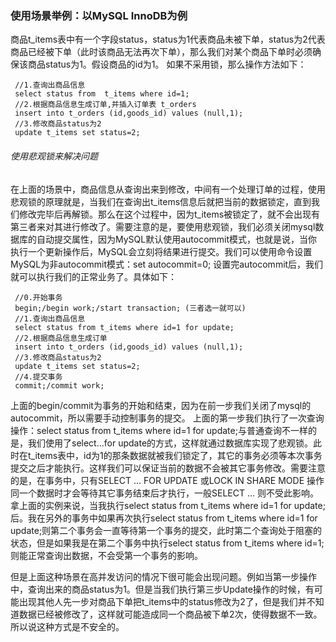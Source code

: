 ### 使用场景举例：以MySQL InnoDB为例
商品t_items表中有一个字段status，status为1代表商品未被下单，status为2代表商品已经被下单（此时该商品无法再次下单），那么我们对某个商品下单时必须确保该商品status为1。假设商品的id为1。 
如果不采用锁，那么操作方法如下：

     //1.查询出商品信息
     select status from  t_items where id=1;
     //2.根据商品信息生成订单,并插入订单表 t_orders 
     insert into t_orders (id,goods_id) values (null,1);
     //3.修改商品status为2
     update t_items set status=2;   
###### 使用悲观锁来解决问题
在上面的场景中，商品信息从查询出来到修改，中间有一个处理订单的过程，使用悲观锁的原理就是，当我们在查询出t_items信息后就把当前的数据锁定，直到我们修改完毕后再解锁。那么在这个过程中，因为t_items被锁定了，就不会出现有第三者来对其进行修改了。需要注意的是，要使用悲观锁，我们必须关闭mysql数据库的自动提交属性，因为MySQL默认使用autocommit模式，也就是说，当你执行一个更新操作后，MySQL会立刻将结果进行提交。我们可以使用命令设置MySQL为非autocommit模式：set autocommit=0; 
设置完autocommit后，我们就可以执行我们的正常业务了。具体如下：

     //0.开始事务
     begin;/begin work;/start transaction; (三者选一就可以)
     //1.查询出商品信息
     select status from t_items where id=1 for update;
     //2.根据商品信息生成订单
     insert into t_orders (id,goods_id) values (null,1);
     //3.修改商品status为2
     update t_items set status=2;
     //4.提交事务
     commit;/commit work;
上面的begin/commit为事务的开始和结束，因为在前一步我们关闭了mysql的autocommit，所以需要手动控制事务的提交。 
上面的第一步我们执行了一次查询操作：select status from t_items where id=1 for update;与普通查询不一样的是，我们使用了select…for update的方式，这样就通过数据库实现了悲观锁。此时在t_items表中，id为1的那条数据就被我们锁定了，其它的事务必须等本次事务提交之后才能执行。这样我们可以保证当前的数据不会被其它事务修改。需要注意的是，在事务中，只有SELECT ... FOR UPDATE 或LOCK IN SHARE MODE 操作同一个数据时才会等待其它事务结束后才执行，一般SELECT ... 则不受此影响。拿上面的实例来说，当我执行select status from t_items where id=1 for update;后。我在另外的事务中如果再次执行select status from t_items where id=1 for update;则第二个事务会一直等待第一个事务的提交，此时第二个查询处于阻塞的状态，但是如果我是在第二个事务中执行select status from t_items where id=1;则能正常查询出数据，不会受第一个事务的影响。

但是上面这种场景在高并发访问的情况下很可能会出现问题。例如当第一步操作中，查询出来的商品status为1。但是当我们执行第三步Update操作的时候，有可能出现其他人先一步对商品下单把t_items中的status修改为2了，但是我们并不知道数据已经被修改了，这样就可能造成同一个商品被下单2次，使得数据不一致。所以说这种方式是不安全的。
